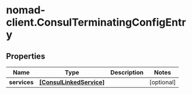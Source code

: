 # nomad-client.ConsulTerminatingConfigEntry

## Properties

Name | Type | Description | Notes
------------ | ------------- | ------------- | -------------
**services** | [**[ConsulLinkedService]**](ConsulLinkedService.md) |  | [optional] 



